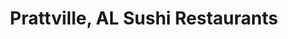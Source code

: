 ---
layout: city
title: Prattville, AL Sushi Restaurants
permalink: /alabama/prattville/
stateAbbr: AL
stateName: Alabama
cityName: Prattville
---